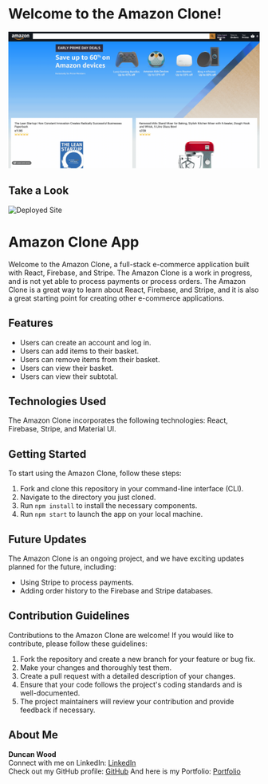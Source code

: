 # Welcome to the Amazon Clone!

![Amazon Clone Screenshot](amazon-clone/src/assets/amazon-clone-motion.gif)

## Take a Look

![Deployed Site](https://clone-153b6.web.app/)

# Amazon Clone App

Welcome to the Amazon Clone, a full-stack e-commerce application built with React, Firebase, and Stripe. The Amazon Clone is a work in progress, and is not yet able to process payments or process orders. The Amazon Clone is a great way to learn about React, Firebase, and Stripe, and it is also a great starting point for creating other e-commerce applications.

## Features

- Users can create an account and log in.
- Users can add items to their basket.
- Users can remove items from their basket.
- Users can view their basket.
- Users can view their subtotal.

## Technologies Used

The Amazon Clone incorporates the following technologies: React, Firebase, Stripe, and Material UI.

## Getting Started

To start using the Amazon Clone, follow these steps:

1. Fork and clone this repository in your command-line interface (CLI).
2. Navigate to the directory you just cloned.
3. Run `npm install` to install the necessary components.
4. Run `npm start` to launch the app on your local machine.

## Future Updates

The Amazon Clone is an ongoing project, and we have exciting updates planned for the future, including:

- Using Stripe to process payments.
- Adding order history to the Firebase and Stripe databases.

## Contribution Guidelines

Contributions to the Amazon Clone are welcome! If you would like to contribute, please follow these guidelines:

1. Fork the repository and create a new branch for your feature or bug fix.
2. Make your changes and thoroughly test them.
3. Create a pull request with a detailed description of your changes.
4. Ensure that your code follows the project's coding standards and is well-documented.
5. The project maintainers will review your contribution and provide feedback if necessary.

## About Me

**Duncan Wood**  
Connect with me on LinkedIn: [LinkedIn](https://www.linkedin.com/in/duncanwoodpro/)  
Check out my GitHub profile: [GitHub](https://github.com/Duncan-Wood)
And here is my Portfolio: [Portfolio](https://duncanwoodpro.netlify.app/)
